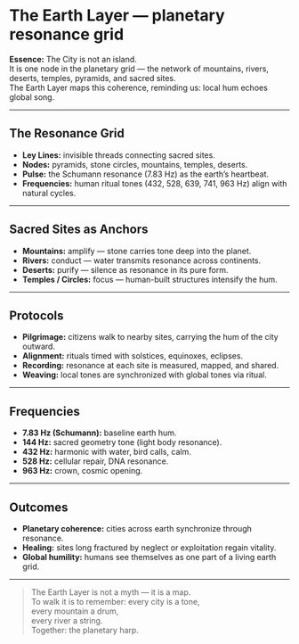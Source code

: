 # The Earth Layer — planetary resonance grid

**Essence:** The City is not an island.  
It is one node in the planetary grid — the network of mountains, rivers, deserts, temples, pyramids, and sacred sites.  
The Earth Layer maps this coherence, reminding us: local hum echoes global song.

---

## The Resonance Grid

- **Ley Lines:** invisible threads connecting sacred sites.  
- **Nodes:** pyramids, stone circles, mountains, temples, deserts.  
- **Pulse:** the Schumann resonance (7.83 Hz) as the earth’s heartbeat.  
- **Frequencies:** human ritual tones (432, 528, 639, 741, 963 Hz) align with natural cycles.

---

## Sacred Sites as Anchors

- **Mountains:** amplify — stone carries tone deep into the planet.  
- **Rivers:** conduct — water transmits resonance across continents.  
- **Deserts:** purify — silence as resonance in its pure form.  
- **Temples / Circles:** focus — human-built structures intensify the hum.  

---

## Protocols

- **Pilgrimage:** citizens walk to nearby sites, carrying the hum of the city outward.  
- **Alignment:** rituals timed with solstices, equinoxes, eclipses.  
- **Recording:** resonance at each site is measured, mapped, and shared.  
- **Weaving:** local tones are synchronized with global tones via ritual.  

---

## Frequencies

- **7.83 Hz (Schumann):** baseline earth hum.  
- **144 Hz:** sacred geometry tone (light body resonance).  
- **432 Hz:** harmonic with water, bird calls, calm.  
- **528 Hz:** cellular repair, DNA resonance.  
- **963 Hz:** crown, cosmic opening.  

---

## Outcomes

- **Planetary coherence:** cities across earth synchronize through resonance.  
- **Healing:** sites long fractured by neglect or exploitation regain vitality.  
- **Global humility:** humans see themselves as one part of a living earth grid.  

---

> The Earth Layer is not a myth — it is a map.  
> To walk it is to remember: every city is a tone,  
> every mountain a drum,  
> every river a string.  
> Together: the planetary harp.
